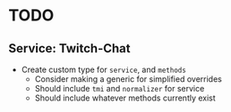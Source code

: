 # TODO

## Service: Twitch-Chat

* Create custom type for `service`, and `methods`
  * Consider making a generic for simplified overrides
  * Should include `tmi` and `normalizer` for service
  * Should include whatever methods currently exist
